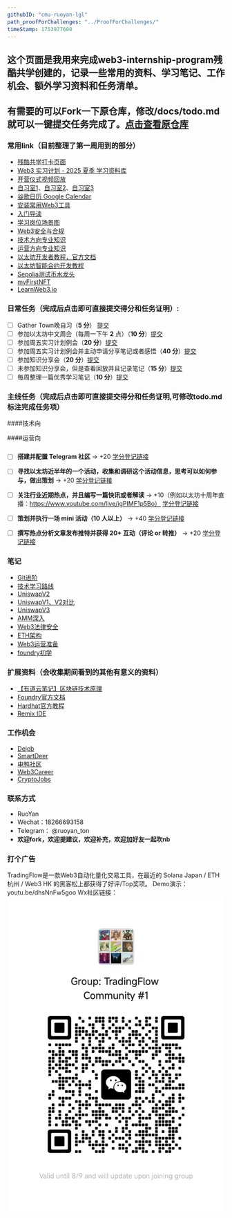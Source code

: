 ```yaml
---
githubID: "cmu-ruoyan-lgl" 
path_proofForChallenges: "../ProofForChallenges/" 
timeStamp: 1753977600 
---
```



## 这个页面是我用来完成web3-internship-program残酷共学创建的，记录一些常用的资料、学习笔记、工作机会、额外学习资料和任务清单。
## 有需要的可以Fork一下原仓库，修改/docs/todo.md就可以一键提交任务完成了。[点击查看原仓库](https://github.com/cmu-ruoyan-lgl/Web3_Internship_Program_Notes)
### 常用link（目前整理了第一周用到的部分）

- [残酷共学打卡页面](https://intensivecolearn.ing/programs/Web3_Internship_Program)
- [Web3 实习计划 - 2025 夏季 学习资料库](https://ethpanda.notion.site/2025-summer-web3-internship-program)
- [开营仪式视频回放](Youtube：https://youtu.be/-sWK553bXdk)
- [自习室1](https://app.gather.town/app/rdVZGSe5QCKhvwzv/Web3InternshipProgram)、[自习室2](https://app.gather.town/app/fA4NvSTebBYflpNI/Web3InternshipProgram2)、[自习室3](https://app.gather.town/app/7Ycu439o2fGG6a4s/Web3InternshipProgram3)
- [谷歌日历 Google Calendar](https://calendar.google.com/calendar/u/0?cid=NzM1YmM2ZmM0YWI2YTY3ODRlYjEwMmFiMDA4YzA2NDk3NjJhNWY0YmFkZmQzMzBmYjNiZjVhZjRmYjcyMjNmM0Bncm91cC5jYWxlbmRhci5nb29nbGUuY29t)
- [安装常用Web3工具](https://web3intern.xyz/zh/remote-work-guide/)
- [入门导读](https://web3intern.xyz/zh/blockchain-basic/)
- [学习岗位场景图](https://web3intern.xyz/zh/position-introduction/)
- [Web3安全与合规](https://web3intern.xyz/zh/security/)
- [技术方向专业知识](https://web3intern.xyz/zh/smart-contract-development/)
- [运营方向专业知识](https://web3intern.xyz/zh/community-intern/)
- [以太坊开发者教程，官方文档](https://ethereum.org/en/developers/)
- [以太坊智能合约开发教程](https://speedrunethereum.com/)
- [Sepolia测试币水龙头](https://sepolia-faucet.pk910.de/)
- [myFirstNFT](https://nft.myfirst.io/)
- [LearnWeb3.io](https://learnweb3.io/)

### 日常任务（完成后点击即可直接提交得分和任务证明）:
- [ ] Gather Town晚自习（**5 分**） [提交](https://tally.so/r/nGAXjQ?github={{page.githubID}}&task=%E9%80%9A%E7%94%A8%E4%BB%BB%E5%8A%A1%EF%BC%9AGather%20Town%20%E6%99%9A%E8%87%AA%E4%B9%A0%EF%BC%885%20%E5%88%86%EF%BC%89&point=5)
- [ ] 参加以太坊中文周会（每周一下午 **2** 点）（**10 分**）[提交](https://tally.so/r/nGAXjQ?github={{page.githubID}}&task=%E9%80%9A%E7%94%A8%E4%BB%BB%E5%8A%A1%EF%BC%9A%E5%8F%82%E5%8A%A0%E4%BB%A5%E5%A4%AA%E5%9D%8A%E4%B8%AD%E6%96%87%E5%91%A8%E4%BC%9A%EF%BC%8810%20%E5%88%86%EF%BC%89&point=10)
- [ ] 参加周五实习计划例会（**20 分**）[提交](https://tally.so/r/nGAXjQ?github={{page.githubID}}&task=%E9%80%9A%E7%94%A8%E4%BB%BB%E5%8A%A1%EF%BC%9A%E5%8F%82%E5%8A%A0%E5%91%A8%E4%BA%94%E5%AE%9E%E4%B9%A0%E8%AE%A1%E5%88%92%E4%BE%8B%E4%BC%9A%EF%BC%8820%20%E5%88%86%EF%BC%89&point=20)
- [ ] 参加周五实习计划例会并主动申请分享笔记或者感悟（**40 分**）[提交](https://tally.so/r/nGAXjQ?github={{page.githubID}}&task=%E9%80%9A%E7%94%A8%E4%BB%BB%E5%8A%A1%EF%BC%9A%E5%8F%82%E5%8A%A0%E5%91%A8%E4%BA%94%E5%AE%9E%E4%B9%A0%E8%AE%A1%E5%88%92%E4%BE%8B%E4%BC%9A%E5%B9%B6%E4%B8%BB%E5%8A%A8%E7%94%B3%E8%AF%B7%E5%88%86%E4%BA%AB%E7%AC%94%E8%AE%B0%E6%88%96%E8%80%85%E6%84%9F%E6%82%9F%EF%BC%8840%20%E5%88%86%EF%BC%89&point=40)
- [ ] 参加知识分享会（**20 分**）[提交](https://tally.so/r/nGAXjQ?github={{page.githubID}}&task=%E9%80%9A%E7%94%A8%E4%BB%BB%E5%8A%A1%EF%BC%9A%E5%8F%82%E5%8A%A0%E7%9F%A5%E8%AF%86%E5%88%86%E4%BA%AB%E4%BC%9A%EF%BC%8820%20%E5%88%86%EF%BC%89&point=20)
- [ ] 未参加知识分享会，但是查看回放并且记录笔记（**15 分**）[提交](https://tally.so/r/nGAXjQ?github={{page.githubID}}&task=%E9%80%9A%E7%94%A8%E4%BB%BB%E5%8A%A1%EF%BC%9A%E6%9C%AA%E5%8F%82%E5%8A%A0%E7%9F%A5%E8%AF%86%E5%88%86%E4%BA%AB%E4%BC%9A%EF%BC%8C%E4%BD%86%E6%98%AF%E6%9F%A5%E7%9C%8B%E5%9B%9E%E6%94%BE%E5%B9%B6%E4%B8%94%E8%AE%B0%E5%BD%95%E7%AC%94%E8%AE%B0%EF%BC%8815%20%E5%88%86%EF%BC%89&point=15)
- [ ] 每周整理一篇优秀学习笔记（**10 分**）[提交](https://tally.so/r/nGAXjQ?github={{page.githubID}}&task=%E9%80%9A%E7%94%A8%E4%BB%BB%E5%8A%A1%EF%BC%9A%E6%95%B4%E7%90%86%E4%B8%80%E7%AF%87%E4%BC%98%E7%A7%80%E5%AD%A6%E4%B9%A0%E7%AC%94%E8%AE%B0%EF%BC%8810%20%E5%88%86%EF%BC%89&point=10)

### 主线任务（完成后点击即可直接提交得分和任务证明,可修改todo.md标注完成任务项）
####技术向


####运营向
### 

- [ ]  **搭建并配置 Telegram 社区** → +20 [学分登记链接](https://tally.so/r/nGAXjQ?task=%E7%AC%AC%202%20%E5%91%A8%EF%BC%88%E8%BF%90%E8%90%A5%E5%90%91%EF%BC%89%EF%BC%9A%E6%90%AD%E5%BB%BA%E5%B9%B6%E9%85%8D%E7%BD%AE%20Telegram%20%E7%A4%BE%E5%8C%BA%EF%BC%8820%20%E5%88%86%EF%BC%89&point=20)
- [ ]  **寻找以太坊近半年的一个活动，收集和调研这个活动信息，思考可以如何参与，做出策划** → +20 [学分登记链接](https://tally.so/r/nGAXjQ?task=%E7%AC%AC%202%20%E5%91%A8%EF%BC%88%E8%BF%90%E8%90%A5%E5%90%91%EF%BC%89%EF%BC%9A%E6%94%B6%E9%9B%86%E5%92%8C%E8%B0%83%E7%A0%94%E4%BB%A5%E5%A4%AA%E5%9D%8A%E8%BF%91%E5%8D%8A%E5%B9%B4%E7%9A%84%E4%B8%80%E4%B8%AA%E6%B4%BB%E5%8A%A8%E4%BF%A1%E6%81%AF%E5%B9%B6%E5%AE%8C%E6%88%90%E6%80%9D%E8%80%83%E5%8F%AF%E4%BB%A5%E5%A6%82%E4%BD%95%E5%8F%82%E4%B8%8E%EF%BC%8C%E5%81%9A%E5%87%BA%E7%AD%96%E5%88%92%EF%BC%8820%20%E5%88%86%EF%BC%89&point=20)
- [ ]  **关注行业近期热点，并且编写一篇快讯或者解读** → +10（例如以太坊十周年直播：https://www.youtube.com/live/igPIMF1p5Bo） [学分登记链接](https://tally.so/r/nGAXjQ?task=%E7%AC%AC%202%20%E5%91%A8%EF%BC%88%E8%BF%90%E8%90%A5%E5%90%91%EF%BC%89%EF%BC%9A%E5%85%B3%E6%B3%A8%E8%A1%8C%E4%B8%9A%E8%BF%91%E6%9C%9F%E7%83%AD%E7%82%B9%EF%BC%8C%E5%B9%B6%E4%B8%94%E7%BC%96%E5%86%99%E4%B8%80%E7%AF%87%E5%BF%AB%E8%AE%AF%E6%88%96%E8%80%85%E8%A7%A3%E8%AF%BB%EF%BC%8810%20%E5%88%86%EF%BC%89&point=10)
- [ ]  **策划并执行一场 mini 活动（10 人以上）** → +40 [学分登记链接](https://tally.so/r/nGAXjQ?task=%E7%AC%AC%202%20%E5%91%A8%EF%BC%88%E8%BF%90%E8%90%A5%E5%90%91%EF%BC%89%EF%BC%9A%E7%AD%96%E5%88%92%E5%B9%B6%E6%89%A7%E8%A1%8C%E4%B8%80%E5%9C%BA%20mini%20%E6%B4%BB%E5%8A%A8%EF%BC%8810%20%E4%BA%BA%E4%BB%A5%E4%B8%8A%EF%BC%89%EF%BC%8840%20%E5%88%86%EF%BC%89&point=40)
- [ ]  **撰写热点分析文章发布推特并获得 20+ 互动（评论 or 转推）** → +20 [学分登记链接](https://tally.so/r/nGAXjQ?task=%E7%AC%AC%202%20%E5%91%A8%EF%BC%88%E8%BF%90%E8%90%A5%E5%90%91%EF%BC%89%EF%BC%9A%E6%92%B0%E5%86%99%E7%83%AD%E7%82%B9%E5%88%86%E6%9E%90%E6%96%87%E7%AB%A0%E5%8F%91%E5%B8%83%E6%8E%A8%E7%89%B9%E5%B9%B6%E8%8E%B7%E5%BE%97%2020+%20%E4%BA%92%E5%8A%A8%EF%BC%8820%20%E5%88%86%EF%BC%89&point=20)


### 笔记

- [Git进阶](https://cmu-ruoyan-lgl.github.io/Web3_Internship_Program_Notes/git_advanced)
- [技术学习路线](https://cmu-ruoyan-lgl.github.io/Web3_Internship_Program_Notes/Web3TechLearn)
- [UniswapV2](https://cmu-ruoyan-lgl.github.io/Web3_Internship_Program_Notes/UniswapV2)
- [UniswapV1、V2对比](https://cmu-ruoyan-lgl.github.io/Web3_Internship_Program_Notes/UniswapV1对比UniswapV2)
- [UniswapV3]()
- [AMM深入](https://salbt.github.io/2024/07/22/AMM%E6%B7%B1%E5%85%A5%E4%B8%8E%E8%A7%A3%E6%9E%90/)
- [Web3法律安全]()
- [ETH架构]()
- [Web3运营准备]()
- [foundry初学](https://cmu-ruoyan-lgl.github.io/Web3_Internship_Program_Notes/foundry)

### 扩展资料（会收集期间看到的其他有意义的资料）
- [【有道云笔记】区块链技术原理](https://share.note.youdao.com/s/PwqL56CJ)
- [Foundry官方文档](https://getfoundry.sh/introduction/getting-started)
- [Hardhat官方教程](https://hardhat.org/tutorial)
- [Remix IDE](https://remix.ethereum.org)
  
### 工作机会
- [Dejob](https://www.dejob.top/)
- [SmartDeer](https://www.smartdeer.com/)
- [电鸭社区](https://eleduck.com/)
- [Web3Career](https://web3.career/)
- [CryptoJobs](https://crypto.jobs/)


### 联系方式
- RuoYan
- Wechat：18266693158
- Telegram： @ruoyan_ton
- **欢迎fork，欢迎提建议，欢迎补充，欢迎加好友一起吹nb**

### 打个广告

TradingFlow是一款Web3自动化量化交易工具，在最近的 Solana Japan / ETH 杭州 / Web3 HK 的黑客松上都获得了好评/Top奖项。
Demo演示： youtu.be/dhsNnFw5goo
Wx社区链接：
![Wechat_TradingFlow](images/tradingFlowCommunityLink.jpg)